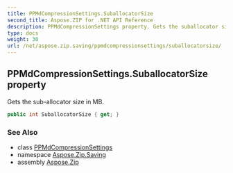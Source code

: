 ```yaml
---
title: PPMdCompressionSettings.SuballocatorSize
second_title: Aspose.ZIP for .NET API Reference
description: PPMdCompressionSettings property. Gets the suballocator size in MB
type: docs
weight: 30
url: /net/aspose.zip.saving/ppmdcompressionsettings/suballocatorsize/
---
```

## PPMdCompressionSettings.SuballocatorSize property

Gets the sub-allocator size in MB.

```csharp
public int SuballocatorSize { get; }
```

### See Also

* class [PPMdCompressionSettings](../)
* namespace [Aspose.Zip.Saving](../../ppmdcompressionsettings/)
* assembly [Aspose.Zip](../../../)


